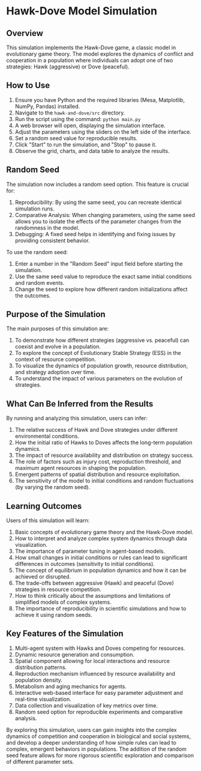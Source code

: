 # Hawk-Dove Model Simulation

## Overview

This simulation implements the Hawk-Dove game, a classic model in evolutionary game theory. The model explores the dynamics of conflict and cooperation in a population where individuals can adopt one of two strategies: Hawk (aggressive) or Dove (peaceful).

## How to Use

1. Ensure you have Python and the required libraries (Mesa, Matplotlib, NumPy, Pandas) installed.
2. Navigate to the `hawk-and-dove/src` directory.
3. Run the script using the command: `python main.py`
4. A web browser will open, displaying the simulation interface.
5. Adjust the parameters using the sliders on the left side of the interface.
6. Set a random seed value for reproducible results.
7. Click "Start" to run the simulation, and "Stop" to pause it.
8. Observe the grid, charts, and data table to analyze the results.

## Random Seed

The simulation now includes a random seed option. This feature is crucial for:

1. Reproducibility: By using the same seed, you can recreate identical simulation runs.
2. Comparative Analysis: When changing parameters, using the same seed allows you to isolate the effects of the parameter changes from the randomness in the model.
3. Debugging: A fixed seed helps in identifying and fixing issues by providing consistent behavior.

To use the random seed:

1. Enter a number in the "Random Seed" input field before starting the simulation.
2. Use the same seed value to reproduce the exact same initial conditions and random events.
3. Change the seed to explore how different random initializations affect the outcomes.

## Purpose of the Simulation

The main purposes of this simulation are:

1. To demonstrate how different strategies (aggressive vs. peaceful) can coexist and evolve in a population.
2. To explore the concept of Evolutionary Stable Strategy (ESS) in the context of resource competition.
3. To visualize the dynamics of population growth, resource distribution, and strategy adoption over time.
4. To understand the impact of various parameters on the evolution of strategies.

## What Can Be Inferred from the Results

By running and analyzing this simulation, users can infer:

1. The relative success of Hawk and Dove strategies under different environmental conditions.
2. How the initial ratio of Hawks to Doves affects the long-term population dynamics.
3. The impact of resource availability and distribution on strategy success.
4. The role of factors such as injury cost, reproduction threshold, and maximum agent resources in shaping the population.
5. Emergent patterns of spatial distribution and resource exploitation.
6. The sensitivity of the model to initial conditions and random fluctuations (by varying the random seed).

## Learning Outcomes

Users of this simulation will learn:

1. Basic concepts of evolutionary game theory and the Hawk-Dove model.
2. How to interpret and analyze complex system dynamics through data visualization.
3. The importance of parameter tuning in agent-based models.
4. How small changes in initial conditions or rules can lead to significant differences in outcomes (sensitivity to initial conditions).
5. The concept of equilibrium in population dynamics and how it can be achieved or disrupted.
6. The trade-offs between aggressive (Hawk) and peaceful (Dove) strategies in resource competition.
7. How to think critically about the assumptions and limitations of simplified models of complex systems.
8. The importance of reproducibility in scientific simulations and how to achieve it using random seeds.

## Key Features of the Simulation

1. Multi-agent system with Hawks and Doves competing for resources.
2. Dynamic resource generation and consumption.
3. Spatial component allowing for local interactions and resource distribution patterns.
4. Reproduction mechanism influenced by resource availability and population density.
5. Metabolism and aging mechanics for agents.
6. Interactive web-based interface for easy parameter adjustment and real-time visualization.
7. Data collection and visualization of key metrics over time.
8. Random seed option for reproducible experiments and comparative analysis.

By exploring this simulation, users can gain insights into the complex dynamics of competition and cooperation in biological and social systems, and develop a deeper understanding of how simple rules can lead to complex, emergent behaviors in populations. The addition of the random seed feature allows for more rigorous scientific exploration and comparison of different parameter sets.
